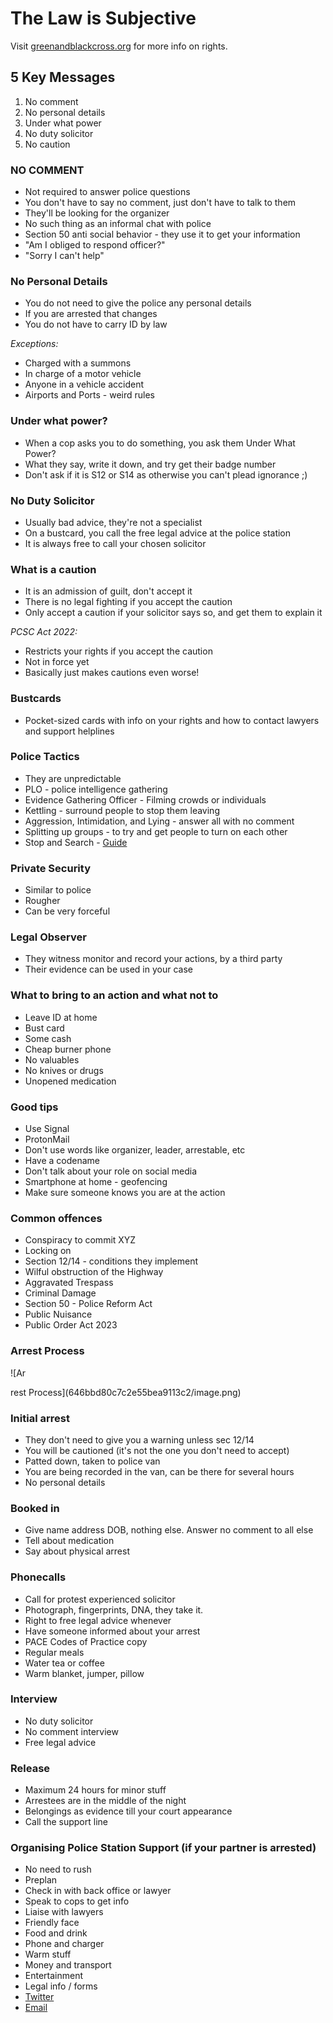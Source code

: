 # The Law is Subjective

Visit [greenandblackcross.org](https://greenandblackcross.org) for more info on rights.

## 5 Key Messages

1. No comment
2. No personal details
3. Under what power
4. No duty solicitor
5. No caution

### NO COMMENT
- Not required to answer police questions
- You don't have to say no comment, just don't have to talk to them
- They'll be looking for the organizer
- No such thing as an informal chat with police
- Section 50 anti social behavior - they use it to get your information
- "Am I obliged to respond officer?"
- "Sorry I can't help"

### No Personal Details
- You do not need to give the police any personal details
- If you are arrested that changes
- You do not have to carry ID by law

*Exceptions:*
- Charged with a summons
- In charge of a motor vehicle
- Anyone in a vehicle accident
- Airports and Ports - weird rules

### Under what power?
- When a cop asks you to do something, you ask them Under What Power?
- What they say, write it down, and try get their badge number
- Don't ask if it is S12 or S14 as otherwise you can't plead ignorance ;)

### No Duty Solicitor
- Usually bad advice, they're not a specialist
- On a bustcard, you call the free legal advice at the police station
- It is always free to call your chosen solicitor

### What is a caution
- It is an admission of guilt, don't accept it
- There is no legal fighting if you accept the caution
- Only accept a caution if your solicitor says so, and get them to explain it

*PCSC Act 2022:*
- Restricts your rights if you accept the caution
- Not in force yet
- Basically just makes cautions even worse!

### Bustcards
- Pocket-sized cards with info on your rights and how to contact lawyers and support helplines

### Police Tactics
- They are unpredictable
- PLO - police intelligence gathering
- Evidence Gathering Officer - Filming crowds or individuals
- Kettling - surround people to stop them leaving
- Aggression, Intimidation, and Lying - answer all with no comment
- Splitting up groups - to try and get people to turn on each other
- Stop and Search - [Guide](https://greenandblackcross.org/guides/stop-and-search/)

### Private Security
- Similar to police
- Rougher
- Can be very forceful

### Legal Observer
- They witness monitor and record your actions, by a third party
- Their evidence can be used in your case

### What to bring to an action and what not to
- Leave ID at home
- Bust card
- Some cash
- Cheap burner phone
- No valuables
- No knives or drugs
- Unopened medication

### Good tips
- Use Signal
- ProtonMail
- Don't use words like organizer, leader, arrestable, etc
- Have a codename
- Don't talk about your role on social media
- Smartphone at home - geofencing
- Make sure someone knows you are at the action

### Common offences
- Conspiracy to commit XYZ
- Locking on
- Section 12/14 - conditions they implement
- Wilful obstruction of the Highway
- Aggravated Trespass
- Criminal Damage
- Section 50 - Police Reform Act
- Public Nuisance
- Public Order Act 2023

### Arrest Process
![Ar

rest Process](646bbd80c7c2e55bea9113c2/image.png)

### Initial arrest
- They don't need to give you a warning unless sec 12/14
- You will be cautioned (it's not the one you don't need to accept)
- Patted down, taken to police van
- You are being recorded in the van, can be there for several hours
- No personal details

### Booked in
- Give name address DOB, nothing else. Answer no comment to all else
- Tell about medication
- Say about physical arrest

### Phonecalls
- Call for protest experienced solicitor
- Photograph, fingerprints, DNA, they take it. 
- Right to free legal advice whenever
- Have someone informed about your arrest
- PACE Codes of Practice copy
- Regular meals
- Water tea or coffee
- Warm blanket, jumper, pillow

### Interview
- No duty solicitor
- No comment interview
- Free legal advice

### Release
- Maximum 24 hours for minor stuff
- Arrestees are in the middle of the night
- Belongings as evidence till your court appearance
- Call the support line

### Organising Police Station Support (if your partner is arrested)
- No need to rush
- Preplan
- Check in with back office or lawyer
- Speak to cops to get info
- Liaise with lawyers
- Friendly face
- Food and drink
- Phone and charger
- Warm stuff
- Money and transport
- Entertainment
- Legal info / forms
- [Twitter](https://twitter.com/GBCLegal/status/1629428088151891969)
- [Email](mailto:courtsupport@protonmail.com)
